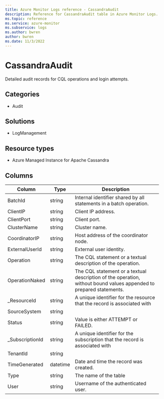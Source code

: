```yaml
---
title: Azure Monitor Logs reference - CassandraAudit
description: Reference for CassandraAudit table in Azure Monitor Logs.
ms.topic: reference
ms.service: azure-monitor
ms.subservice: logs
ms.author: bwren
author: bwren
ms.date: 11/3/2022
---
```


# CassandraAudit

 Detailed audit records for CQL operations and login attempts.

## Categories

- Audit
## Solutions

- LogManagement
## Resource types

- Azure Managed Instance for Apache Cassandra




## Columns

| Column | Type | Description |
| --- | --- | --- |
| BatchId | string | Internal identifier shared by all statements in a batch operation. |
| ClientIP | string | Client IP address. |
| ClientPort | string | Client port. |
| ClusterName | string | Cluster name. |
| CoordinatorIP | string | Host address of the coordinator node. |
| ExternalUserId | string | External user identity. |
| Operation | string | The CQL statement or a textual description of the operation. |
| OperationNaked | string | The CQL statement or a textual description of the operation, without bound values appended to prepared statements. |
| _ResourceId | string | A unique identifier for the resource that the record is associated with |
| SourceSystem | string |  |
| Status | string | Value is either ATTEMPT or FAILED. |
| _SubscriptionId | string | A unique identifier for the subscription that the record is associated with |
| TenantId | string |  |
| TimeGenerated | datetime | Date and time the record was created. |
| Type | string | The name of the table |
| User | string | Username of the authenticated user. |
